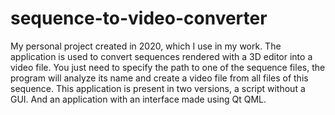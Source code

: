 # sequence-to-video-converter

My personal project created in 2020, which I use in my work. 
The application is used to convert sequences rendered with a 3D editor into a video file. 
You just need to specify the path to one of the sequence files, the program will analyze its name and 
create a video file from all files of this sequence. 
This application is present in two versions, a script without a GUI. And an application with an interface made using Qt QML.
